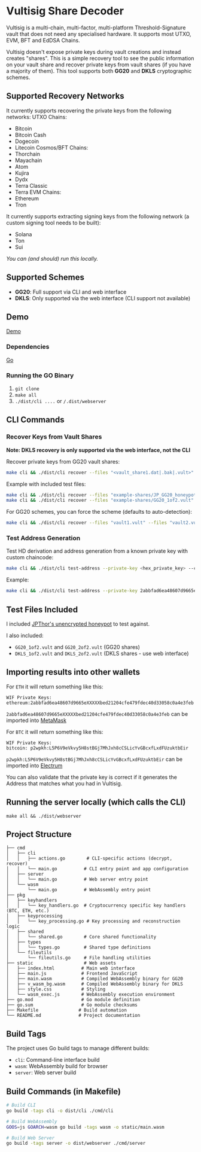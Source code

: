 # Vultisig Share Decoder

Vultisig is a multi-chain, multi-factor, multi-platform Threshold-Signature vault that does not need any specialised hardware. It supports most UTXO, EVM, BFT and EdDSA Chains.

Vultisig doesn't expose private keys during vault creations and instead creates "shares". This is a simple recovery tool to see the public information on your vault share and recover private keys from vault shares (if you have a majority of them). This tool supports both **GG20** and **DKLS** cryptographic schemes.


## Supported Recovery Networks
It currently supports recovering the private keys from the following networks:
UTXO Chains:
- Bitcoin
- Bitcoin Cash
- Dogecoin
- Litecoin
Cosmos/BFT Chains:
- Thorchain
- Mayachain
- Atom
- Kujira
- Dydx
- Terra Classic
- Terra
EVM Chains:
- Ethereum
- Tron

It currently supports extracting signing keys from the following network (a custom signing tool needs to be built):
- Solana
- Ton
- Sui


*You can (and should) run this locally.*

## Supported Schemes
- **GG20**: Full support via CLI and web interface
- **DKLS**: Only supported via the web interface (CLI support not available)

## Demo
[Demo](https://vultisig-share-decoder.replit.app/?)

### Dependencies
[Go](https://go.dev/doc/install)

### Running the GO Binary
1. `git clone`
2. `make all`
3. `./dist/cli ....` or `/.dist/webserver`

## CLI Commands

### Recover Keys from Vault Shares
**Note: DKLS recovery is only supported via the web interface, not the CLI**

Recover private keys from GG20 vault shares:
```bash
make cli && ./dist/cli recover --files "<vault_share1.dat|.bak|.vult>" --files "<vault_share2.dat|.bak|.vult>"
```

Example with included test files:
```bash
make cli && ./dist/cli recover --files "example-shares/JP_GG20_honeypot_1of3.bak"
make cli && ./dist/cli recover --files "example-shares/GG20_1of2.vult" --files "example-shares/GG20_2of2.vult"
```

For GG20 schemes, you can force the scheme (defaults to auto-detection):
```bash
make cli && ./dist/cli recover --files "vault1.vult" --files "vault2.vult" --scheme gg20
```

### Test Address Generation
Test HD derivation and address generation from a known private key with custom chaincode:

```bash
make cli && ./dist/cli test-address --private-key <hex_private_key> --chaincode <hex_chaincode>
```

Example:
```bash
make cli && ./dist/cli test-address --private-key 2abbfad6ea48607d9665e123456789bed21204cfe479fdec40d33058c0a4e3fe --chaincode e2f8c4826d6d23407cff45498b940f52756c3056fa1bcba0cb7f6bafc2478eac
```

## Test Files Included

I included [JPThor's unencrypted honeypot](https://github.com/jpthor/blockchain/blob/master/vultisig-JP%20Honeypot%20Vault-2024-09-2of3-e8e5-iPad-D3842FFB838E.bak) to test against.

I also included:
- `GG20_1of2.vult` and `GG20_2of2.vult` (GG20 shares)
- `DKLS_1of2.vult` and `DKLS_2of2.vult` (DKLS shares - use web interface)

## Importing results into other wallets

For `ETH` it will return something like this:
```
WIF Private Keys:
ethereum:2abbfad6ea48607d9665eXXXXXbed21204cfe479fdec40d33058c0a4e3feb
```

`2abbfad6ea48607d9665eXXXXXbed21204cfe479fdec40d33058c0a4e3feb` can be imported into [MetaMask](https://metamask.io/)

For `BTC` it will return something like this:
```
WIF Private Keys:
bitcoin: p2wpkh:L5P6V9eVkvy5H8stBGj7MhJxh8cCSLicYvGBcxfLxdFUzuktbEir
```

`p2wpkh:L5P6V9eVkvy5H8stBGj7MhJxh8cCSLicYvGBcxfLxdFUzuktbEir` can be imported into [Electrum](https://electrum.org/#download)

You can also validate that the private key is correct if it generates the Address that matches what you had in Vultisig.


## Running the server locally (which calls the CLI)
`make all && ./dist/webserver`

## Project Structure
```
├── cmd
│   ├── cli
│   │   ├── actions.go        # CLI-specific actions (decrypt, recover)
│   │   └── main.go          # CLI entry point and app configuration
│   ├── server
│   │   └── main.go          # Web server entry point
│   └── wasm
│       └── main.go          # WebAssembly entry point
├── pkg
│   ├── keyhandlers
│   │   └── key_handlers.go  # Cryptocurrency specific key handlers (BTC, ETH, etc.)
│   ├── keyprocessing
│   │   └── key_processing.go # Key processing and reconstruction logic
│   ├── shared
│   │   └── shared.go        # Core shared functionality
│   ├── types
│   │   └── types.go         # Shared type definitions
│   └── fileutils
│       └── fileutils.go     # File handling utilities
├── static                   # Web assets
│   ├── index.html          # Main web interface
│   ├── main.js             # Frontend JavaScript
│   ├── main.wasm           # Compiled WebAssembly binary for GG20
│   ├── v_wasm_bg.wasm      # Compiled WebAssembly binary for DKLS
│   ├── style.css           # Styling
│   └── wasm_exec.js        # WebAssembly execution environment
├── go.mod                  # Go module definition
├── go.sum                  # Go module checksums
├── Makefile               # Build automation
└── README.md              # Project documentation
```

## Build Tags

The project uses Go build tags to manage different builds:
- `cli`: Command-line interface build
- `wasm`: WebAssembly build for browser
- `server`: Web server build


## Build Commands (in Makefile)

```bash
# Build CLI
go build -tags cli -o dist/cli ./cmd/cli

# Build WebAssembly
GOOS=js GOARCH=wasm go build -tags wasm -o static/main.wasm

# Build Web Server
go build -tags server -o dist/webserver ./cmd/server


